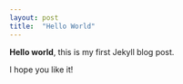 ```yaml
---
layout: post
title:  "Hello World"
---
```


**Hello world**, this is my first Jekyll blog post.

I hope you like it!
